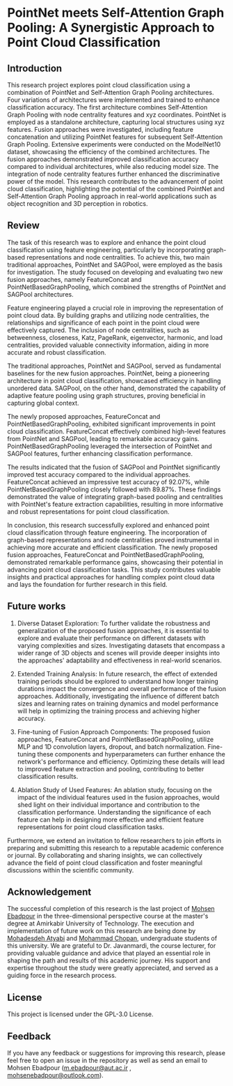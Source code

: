 # PointNet meets Self-Attention Graph Pooling: A Synergistic Approach to Point Cloud Classification

## Introduction
This research project explores point cloud classification using a combination of PointNet and Self-Attention Graph Pooling architectures. Four variations of architectures were implemented and trained to enhance classification accuracy. The first architecture combines Self-Attention Graph Pooling with node centrality features and xyz coordinates. PointNet is employed as a standalone architecture, capturing local structures using xyz features. Fusion approaches were investigated, including feature concatenation and utilizing PointNet features for subsequent Self-Attention Graph Pooling. Extensive experiments were conducted on the ModelNet10 dataset, showcasing the efficiency of the combined architectures. The fusion approaches demonstrated improved classification accuracy compared to individual architectures, while also reducing model size. The integration of node centrality features further enhanced the discriminative power of the model. This research contributes to the advancement of point cloud classification, highlighting the potential of the combined PointNet and Self-Attention Graph Pooling approach in real-world applications such as object recognition and 3D perception in robotics.


## Review 
The task of this research was to explore and enhance the point cloud classification using feature engineering, particularly by incorporating graph-based representations and node centralities. To achieve this, two main traditional approaches, PointNet and SAGPool, were employed as the basis for investigation. The study focused on developing and evaluating two new fusion approaches, namely FeatureConcat and PointNetBasedGraphPooling, which combined the strengths of PointNet and SAGPool architectures.

Feature engineering played a crucial role in improving the representation of point cloud data. By building graphs and utilizing node centralities, the relationships and significance of each point in the point cloud were effectively captured. The inclusion of node centralities, such as betweenness, closeness, Katz, PageRank, eigenvector, harmonic, and load centralities, provided valuable connectivity information, aiding in more accurate and robust classification.

The traditional approaches, PointNet and SAGPool, served as fundamental baselines for the new fusion approaches. PointNet, being a pioneering architecture in point cloud classification, showcased efficiency in handling unordered data. SAGPool, on the other hand, demonstrated the capability of adaptive feature pooling using graph structures, proving beneficial in capturing global context.

The newly proposed approaches, FeatureConcat and PointNetBasedGraphPooling, exhibited significant improvements in point cloud classification. FeatureConcat effectively combined high-level features from PointNet and SAGPool, leading to remarkable accuracy gains. PointNetBasedGraphPooling leveraged the intersection of PointNet and SAGPool features, further enhancing classification performance.

The results indicated that the fusion of SAGPool and PointNet significantly improved test accuracy compared to the individual approaches. FeatureConcat achieved an impressive test accuracy of 92.07%, while PointNetBasedGraphPooling closely followed with 89.87%. These findings demonstrated the value of integrating graph-based pooling and centralities with PointNet's feature extraction capabilities, resulting in more informative and robust representations for point cloud classification.

In conclusion, this research successfully explored and enhanced point cloud classification through feature engineering. The incorporation of graph-based representations and node centralities proved instrumental in achieving more accurate and efficient classification. The newly proposed fusion approaches, FeatureConcat and PointNetBasedGraphPooling, demonstrated remarkable performance gains, showcasing their potential in advancing point cloud classification tasks. This study contributes valuable insights and practical approaches for handling complex point cloud data and lays the foundation for further research in this field.


## Future works
1)	Diverse Dataset Exploration: To further validate the robustness and generalization of the proposed fusion approaches, it is essential to explore and evaluate their performance on different datasets with varying complexities and sizes. Investigating datasets that encompass a wider range of 3D objects and scenes will provide deeper insights into the approaches' adaptability and effectiveness in real-world scenarios.

2)	Extended Training Analysis: In future research, the effect of extended training periods should be explored to understand how longer training durations impact the convergence and overall performance of the fusion approaches. Additionally, investigating the influence of different batch sizes and learning rates on training dynamics and model performance will help in optimizing the training process and achieving higher accuracy.

3)	Fine-tuning of Fusion Approach Components: The proposed fusion approaches, FeatureConcat and PointNetBasedGraphPooling, utilize MLP and 1D convolution layers, dropout, and batch normalization. Fine-tuning these components and hyperparameters can further enhance the network's performance and efficiency. Optimizing these details will lead to improved feature extraction and pooling, contributing to better classification results.

4)	Ablation Study of Used Features: An ablation study, focusing on the impact of the individual features used in the fusion approaches, would shed light on their individual importance and contribution to the classification performance. Understanding the significance of each feature can help in designing more effective and efficient feature representations for point cloud classification tasks.

Furthermore, we extend an invitation to fellow researchers to join efforts in preparing and submitting this research to a reputable academic conference or journal. By collaborating and sharing insights, we can collectively advance the field of point cloud classification and foster meaningful discussions within the scientific community.


## Acknowledgement
The successful completion of this research is the last project of [Mohsen Ebadpour](https://github.com/MohsenEbadpour) in the three-dimensional perspective course at the master's degree at Amirkabir University of Technology. The execution and implementation of future work on this research are being done by [Mohadesdeh Atyabi](https://github.com/Mohadeseh-Atyabi) and [Mohammad Chopan](https://github.com/mohamadch91), undergraduate students of this university. We are grateful to Dr. Javanmardi, the course lecturer, for providing valuable guidance and advice that played an essential role in shaping the path and results of this academic journey. His support and expertise throughout the study were greatly appreciated, and served as a guiding force in the research process.

## License
This project is licensed under the GPL-3.0 License.

## Feedback
If you have any feedback or suggestions for improving this research, please feel free to open an issue in the repository as well as send an email to Mohsen Ebadpour (<m.ebadpour@aut.ac.ir> , <mohsenebadpour@outlook.com>).
